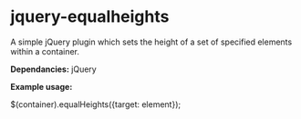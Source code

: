 jquery-equalheights
===================

A simple jQuery plugin which sets the height of a set of specified elements within a container.

<strong>Dependancies:</strong> jQuery

<strong>Example usage:</strong>

$(container).equalHeights({target: element});
